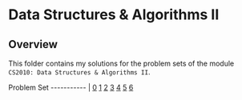 # Data Structures & Algorithms II

## Overview
This folder contains my solutions for the problem sets of the module `CS2010: Data Structures & Algorithms II`.

Problem Set
----------- |
[0](https://github.com/shumarb/coursework/tree/master/data-structures-and-algorithms-2/problem-set-0)
[1](https://github.com/shumarb/coursework/tree/master/data-structures-and-algorithms-2/problem-set-1)
[2](https://github.com/shumarb/coursework/tree/master/data-structures-and-algorithms-2/problem-set-2)
[3](https://github.com/shumarb/coursework/tree/master/data-structures-and-algorithms-2/problem-set-3)
[4](https://github.com/shumarb/coursework/tree/master/data-structures-and-algorithms-2/problem-set-4)
[5](https://github.com/shumarb/coursework/tree/master/data-structures-and-algorithms-2/problem-set-5)
[6](https://github.com/shumarb/coursework/tree/master/data-structures-and-algorithms-2/problem-set-6)
